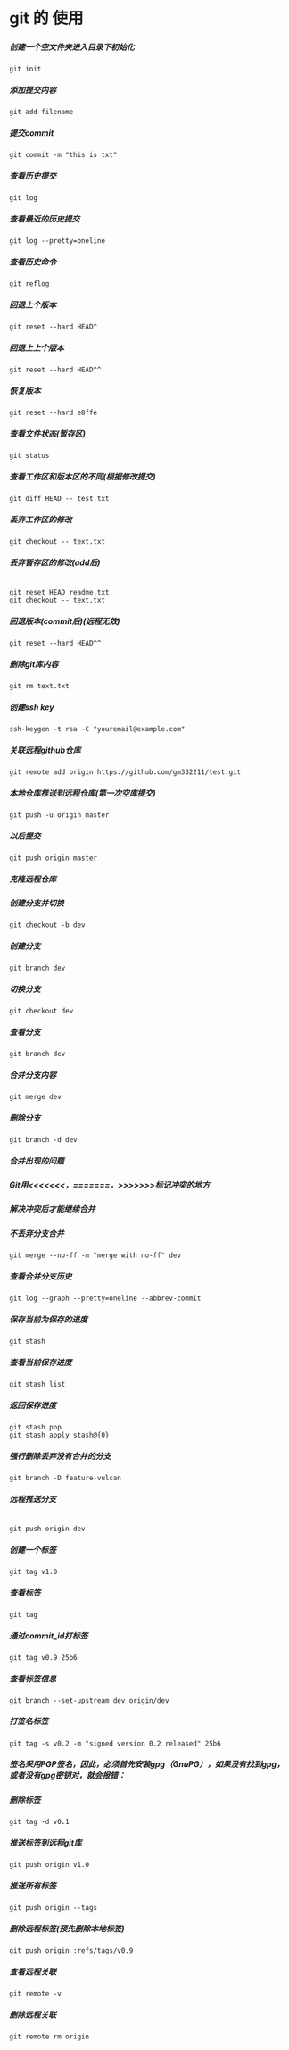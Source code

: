 # git 的 使用 #
###  ###
##### 创建一个空文件夹进入目录下初始化
<pre><code>git init</code></pre>
##### 添加提交内容 ###
<pre><code>git add filename</code></pre>
##### 提交commit
<pre><code>git commit -m "this is txt"</code></pre>

##### 查看历史提交
<pre><code>git log</code></pre>

##### 查看最近的历史提交
<pre><code>git log --pretty=oneline</code></pre>

##### 查看历史命令
<pre><code>git reflog</code></pre>

##### 回退上个版本
<pre><code>git reset --hard HEAD^ </code></pre>

##### 回退上上个版本
<pre><code>git reset --hard HEAD^^ </code></pre>

##### 恢复版本
<pre><code>git reset --hard e8ffe</code></pre>

##### 查看文件状态(暂存区)
<pre><code>git status</code></pre>

##### 查看工作区和版本区的不同(根据修改提交)
<pre><code>git diff HEAD -- test.txt</code></pre>

##### 丢弃工作区的修改
<pre><code>git checkout -- text.txt</code></pre>

##### 丢弃暂存区的修改(add后)
<pre><code>
git reset HEAD readme.txt
git checkout -- text.txt</code></pre>
##### 回退版本(commit后)(远程无效)
<pre><code>git reset --hard HEAD^^ </code></pre>

##### 删除git库内容
<pre><code>git rm text.txt</code></pre>

##### 创建ssh key
<pre><code>ssh-keygen -t rsa -C "youremail@example.com"</code></pre>

##### 关联远程github仓库
<pre><code>git remote add origin https://github.com/gm332211/test.git</code></pre>

##### 本地仓库推送到远程仓库(第一次空库提交)
<pre><code>git push -u origin master</code></pre>

##### 以后提交
<pre><code>git push origin master</code></pre>

##### 克隆远程仓库
##### 创建分支并切换
<pre><code>git checkout -b dev</code></pre>
##### 创建分支
<pre><code>git branch dev</code></pre>

##### 切换分支
<pre><code>git checkout dev</code></pre>

##### 查看分支
<pre><code>git branch dev</code></pre>

##### 合并分支内容
<pre><code>git merge dev</code></pre>

##### 删除分支
<pre><code>git branch -d dev</code></pre>

##### 合并出现的问题
##### Git用<<<<<<<，=======，>>>>>>>标记冲突的地方
##### 解决冲突后才能继续合并
##### 不丢弃分支合并
<pre><code>git merge --no-ff -m "merge with no-ff" dev</code></pre>

##### 查看合并分支历史
<pre><code>git log --graph --pretty=oneline --abbrev-commit</code></pre>

##### 保存当前为保存的进度
<pre><code>git stash</code></pre>

##### 查看当前保存进度
<pre><code>git stash list</code></pre>

##### 返回保存进度
<pre><code>git stash pop
git stash apply stash@{0}</code></pre>

##### 强行删除丢弃没有合并的分支
<pre><code>git branch -D feature-vulcan</code></pre>

##### 远程推送分支
<pre><code>
git push origin dev</code></pre>
##### 创建一个标签
<pre><code>git tag v1.0</code></pre>

##### 查看标签
<pre><code>git tag</code></pre>

##### 通过commit_id打标签
<pre><code>git tag v0.9 25b6</code></pre>

##### 查看标签信息
<pre><code>git branch --set-upstream dev origin/dev</code></pre>

##### 打签名标签
<pre><code>git tag -s v0.2 -m "signed version 0.2 released" 25b6</code></pre>

##### 签名采用PGP签名，因此，必须首先安装gpg（GnuPG），如果没有找到gpg，或者没有gpg密钥对，就会报错：
##### 删除标签
<pre><code>git tag -d v0.1</code></pre>

##### 推送标签到远程git库
<pre><code>git push origin v1.0</code></pre>

##### 推送所有标签
<pre><code>git push origin --tags</code></pre>

##### 删除远程标签(预先删除本地标签)
<pre><code>git push origin :refs/tags/v0.9</code></pre>

##### 查看远程关联
<pre><code>git remote -v</code></pre>

##### 删除远程关联
<pre><code>git remote rm origin</code></pre>
